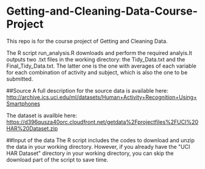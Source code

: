 Getting-and-Cleaning-Data-Course-Project
========================================

This repo is for the course project of Getting and Cleaning Data.

The R script run_analysis.R downloads and perform the required analyis.It outputs two .txt files in the working directory: the Tidy_Data.txt and the Final_Tidy_Data.txt. The latter one is the one with averages of each variable for each combination of activity and subject, which is also the one to be submitted.

##Source
A full description for the source data is available here:
http://archive.ics.uci.edu/ml/datasets/Human+Activity+Recognition+Using+Smartphones 

The dataset is availble here:
https://d396qusza40orc.cloudfront.net/getdata%2Fprojectfiles%2FUCI%20HAR%20Dataset.zip 

##Input of the data
The R script includes the codes to download and unzip the data in your working directory. However, if you already have the "UCI HAR Dataset" directory in your working directory, you can skip the download part of the script to save time. 
